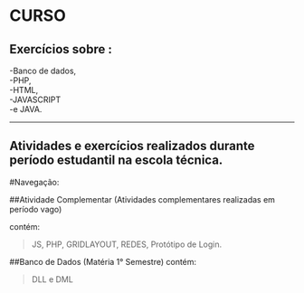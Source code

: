 # CURSO


## Exercícios sobre : 
-Banco de dados,<br>
-PHP,<br>
-HTML,<br>
-JAVASCRIPT<br>
-e JAVA.<br>


-----------------------------------------------------------------------------------------------------------------------------------------------------------------------------------

## Atividades e exercícios realizados durante período estudantil na escola técnica.

#Navegação:

##Atividade Complementar (Atividades complementares realizadas em período vago)

contém: 
> JS,
> PHP,
> GRIDLAYOUT,
> REDES,
> Protótipo de Login.


##Banco de Dados (Matéria 1° Semestre)
contém:
>DLL e DML
